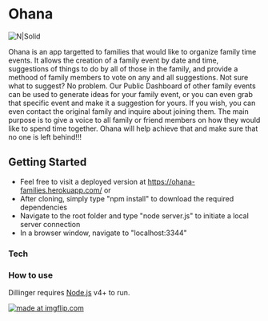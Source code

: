 # Ohana

![N|Solid](https://i.pinimg.com/736x/cc/0e/03/cc0e03b948f75f5c8687aeadd6fb22c9--woodland-plants-orange.jpg)

Ohana is an app targetted to families that would like to organize family time events. It allows the creation of a family event by date and time, suggestions of things to do by all of those in the family, and provide a methood of family members to vote on any and all suggestions.  Not sure what to suggest?  No problem.  Our Public Dashboard of other family events can be used to generate ideas for your family event, or you can even grab that specific event and make it a suggestion for yours.  If you wish, you can even contact the original family and inquire about joining them.  The main purpose is to give a voice to all family or friend members on how they would like to spend time together.  Ohana will help achieve that and make sure that no one is left behind!!!

## Getting Started

  - Feel free to visit a deployed version at https://ohana-families.herokuapp.com/
  or
  - After cloning, simply type "npm install" to download the required dependencies
  - Navigate to the root folder and type "node server.js" to initiate a local server connection
  - In a browser window, navigate to "localhost:3344"

### Tech



### How to use

Dillinger requires [Node.js](https://nodejs.org/) v4+ to run.

<a href="https://imgflip.com/gif/2cf04l"><img src="https://i.imgflip.com/2cf04l.gif" title="made at imgflip.com"/></a>

